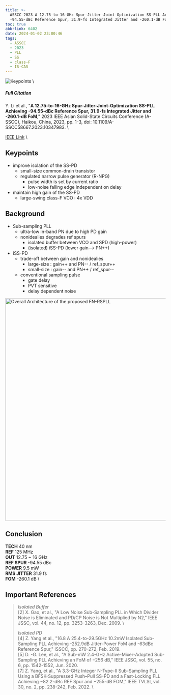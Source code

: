 ```yaml
---
title: >-
  ASSCC-2023 A 12.75-to-16-GHz Spur-Jitter-Joint-Optimization SS-PLL Achieving
  -94.55-dBc Reference Spur, 31.9-fs Integrated Jitter and -260.1-dB FoM
toc: true
abbrlink: 6402
date: 2024-01-02 23:00:46
tags:
  - ASSCC
  - 2023
  - PLL
  - SS
  - class-F
  - IS-CAS
---
```


![Keypoints](https://api2.mubu.com/v3/document_image/fc25d61f-397c-4177-a0ec-191632372c3c-216525.jpg) \

##### Full Citation

Y. Li et al., "**A 12.75-to-16-GHz Spur-Jitter-Joint-Optimization SS-PLL Achieving -94.55-dBc Reference Spur, 31.9-fs Integrated Jitter and -260.1-dB FoM**," 2023 IEEE Asian Solid-State Circuits Conference (A-SSCC), Haikou, China, 2023, pp. 1-3, doi: 10.1109/A-SSCC58667.2023.10347983. \

[IEEE Link](https://ieeexplore.ieee.org/document/10347983) \

## Keypoints

- improve isolation of the SS-PD
  - small-size common-drain transistor
  - regulated narrow pulse generator (R-NPG)
    - pulse width is set by current ratio
    - low-noise falling edge independent on delay
- maintain high gain of the SS-PD
  - large-swing class-F VCO : 4x VDD

## Background

- Sub-sampling PLL
  - ultra-low in-band PN due to high PD gain
  - nonidealies degrades ref spurs
    - isolated buffer between VCO and SPD (high-power)
    - (isolated) iSS-PD (lower gain--> PN++)
- iSS-PD
  - trade-off between gain and nonidealies
    - large-size : gain++  and PN-- / ref_spur++
    - small-size : gain--  and PN++ / ref_spur--
  - conventional sampling pulse
    - gate delay
    - PVT sensitive
    - delay dependent noise

<img src="https://api2.mubu.com/v3/document_image/1202e9c2-0c5c-43b1-a1c4-a221e8d6568a-216525.jpg" width = "700" alt="Overall Architecture of the proposed FN-RSPLL" align=center />

## Conclusion

**TECH**  40 nm \
**REF**  125 MHz \
**OUT**  12.75 ~ 16 GHz \
**REF SPUR**  -94.55 dBc \
**POWER**  9.5 mW  \
**RMS JITTER**  31.9 fs \
**FOM**  -260.1 dB \

## Important References

> *Isolated Buffer* \
> [2] X. Gao, et al., "A Low Noise Sub-Sampling PLL in Which Divider Noise is Eliminated and PD/CP Noise is Not Multiplied by N2," IEEE JSSC, vol. 44, no. 12, pp. 3253-3263, Dec. 2009. \
> 
> *Isolated PD* \
> [4] Z. Yang et al., "16.8 A 25.4-to-29.5GHz 10.2mW Isolated Sub- Sampling PLL Achieving -252.9dB Jitter-Power FoM and -63dBc Reference Spur," ISSCC, pp. 270-272, Feb. 2019. \
> [5] D. -G. Lee, et al., "A Sub-mW 2.4-GHz Active-Mixer-Adopted Sub-Sampling PLL Achieving an FoM of −256 dB," IEEE JSSC, vol. 55, no. 6, pp. 1542-1552, Jun. 2020. \
> [7] Z. Yang, et al., "A 3.3-GHz Integer N-Type-II Sub-Sampling PLL Using a BFSK-Suppressed Push–Pull SS-PD and a Fast-Locking FLL Achieving −82.2-dBc REF Spur and −255-dB FOM," IEEE TVLSI, vol. 30, no. 2, pp. 238-242, Feb. 2022. \
